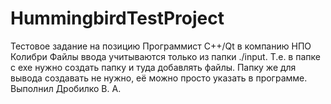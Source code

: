 # HummingbirdTestProject
Тестовое задание на позицию Программист С++/Qt в компанию НПО Колибри
Файлы ввода учитываются только из папки ./input. Т.е. в папке с exe нужно создать папку и туда добавлять файлы. Папку же для вывода создавать не нужно, её можно просто указать в программе.
Выполнил Дробилко В. А.
